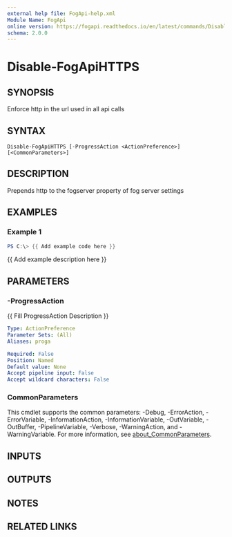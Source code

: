 ```yaml
---
external help file: FogApi-help.xml
Module Name: FogApi
online version: https://fogapi.readthedocs.io/en/latest/commands/Disable-FogApiHTTPS
schema: 2.0.0
---
```


# Disable-FogApiHTTPS

## SYNOPSIS
Enforce http in the url used in all api calls

## SYNTAX

```
Disable-FogApiHTTPS [-ProgressAction <ActionPreference>] [<CommonParameters>]
```

## DESCRIPTION
Prepends http to the fogserver property of fog server settings

## EXAMPLES

### Example 1
```powershell
PS C:\> {{ Add example code here }}
```

{{ Add example description here }}

## PARAMETERS

### -ProgressAction
{{ Fill ProgressAction Description }}

```yaml
Type: ActionPreference
Parameter Sets: (All)
Aliases: proga

Required: False
Position: Named
Default value: None
Accept pipeline input: False
Accept wildcard characters: False
```

### CommonParameters
This cmdlet supports the common parameters: -Debug, -ErrorAction, -ErrorVariable, -InformationAction, -InformationVariable, -OutVariable, -OutBuffer, -PipelineVariable, -Verbose, -WarningAction, and -WarningVariable. For more information, see [about_CommonParameters](http://go.microsoft.com/fwlink/?LinkID=113216).

## INPUTS

## OUTPUTS

## NOTES

## RELATED LINKS

